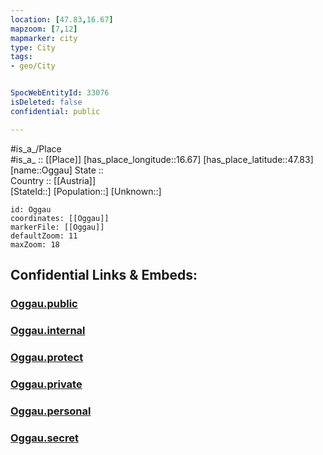 ```yaml
---
location: [47.83,16.67] 
mapzoom: [7,12] 
mapmarker: city 
type: City
tags:
- geo/City


SpocWebEntityId: 33076
isDeleted: false
confidential: public

---
```

#is_a_/Place  
#is_a_ :: [[Place]] 
[has_place_longitude::16.67] 
[has_place_latitude::47.83] 
[name::Oggau] 
State ::  
Country :: [[Austria]]  
[StateId::] 
[Population::] 
[Unknown::] 


```leaflet
id: Oggau
coordinates: [[Oggau]] 
markerFile: [[Oggau]] 
defaultZoom: 11 
maxZoom: 18
```


## Confidential Links & Embeds: 

### [Oggau.public](/_public/\Earth\Continent\Europe\Europe~Central\Austria\Austrias_States\Burgenland\CityOggau.public.md) 

### [Oggau.internal](/_internal/\Earth\Continent\Europe\Europe~Central\Austria\Austrias_States\Burgenland\CityOggau.internal.md) 

### [Oggau.protect](/_protect/\Earth\Continent\Europe\Europe~Central\Austria\Austrias_States\Burgenland\CityOggau.protect.md) 

### [Oggau.private](/_private/\Earth\Continent\Europe\Europe~Central\Austria\Austrias_States\Burgenland\CityOggau.private.md) 

### [Oggau.personal](/_personal/\Earth\Continent\Europe\Europe~Central\Austria\Austrias_States\Burgenland\CityOggau.personal.md) 

### [Oggau.secret](/_secret/\Earth\Continent\Europe\Europe~Central\Austria\Austrias_States\Burgenland\CityOggau.secret.md)


